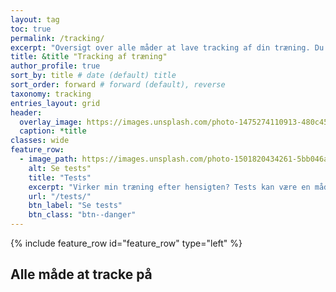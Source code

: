 ```yaml
---
layout: tag
toc: true
permalink: /tracking/
excerpt: "Oversigt over alle måder at lave tracking af din træning. Du kan naturligvis bruge tests, men dette er ment som lette måder at tracke om træningen virker uden at skulle lave maksimale tests."
title: &title "Tracking af træning"
author_profile: true
sort_by: title # date (default) title
sort_order: forward # forward (default), reverse
taxonomy: tracking
entries_layout: grid
header:
  overlay_image: https://images.unsplash.com/photo-1475274110913-480c45d0e873?ixlib=rb-1.2.1&ixid=eyJhcHBfaWQiOjEyMDd9&auto=format&fit=crop&w=1960&q=80
  caption: *title
classes: wide
feature_row:
  - image_path: https://images.unsplash.com/photo-1501820434261-5bb046afcf6b?ixlib=rb-1.2.1&ixid=eyJhcHBfaWQiOjEyMDd9&auto=format&fit=crop&w=1500&q=80
    alt: Se tests"
    title: "Tests"
    excerpt: "Virker min træning efter hensigten? Tests kan være en måde at teste, om du bliver bedre over tid. Se alle vores tests."
    url: "/tests/"
    btn_label: "Se tests"
    btn_class: "btn--danger"
---
```


{% include feature_row id="feature_row" type="left" %}

## Alle måde at tracke på
